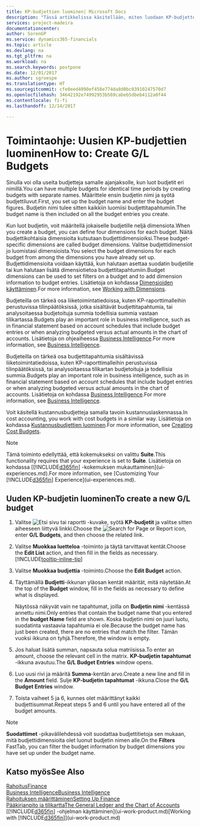 ```yaml
---
title: KP-budjettien luominen| Microsoft Docs
description: "Tässä artikkelissa käsitellään, miten luodaan KP-budjetteja ennustamaan erilaisia taloudellisia toimintoja ja miten dimensiot määritetään liiketoimintatietoja varten."
services: project-madeira
documentationcenter: 
author: SorenGP
ms.service: dynamics365-financials
ms.topic: article
ms.devlang: na
ms.tgt_pltfrm: na
ms.workload: na
ms.search.keywords: postpone
ms.date: 12/01/2017
ms.author: sgroespe
ms.translationtype: HT
ms.sourcegitcommit: cfe0eed4090ef458e774da8d0bc03910247570d7
ms.openlocfilehash: 34642192e74992953b569cabeb5dbeb4112a0f44
ms.contentlocale: fi-fi
ms.lasthandoff: 12/14/2017

---
```

# <a name="how-to-create-gl-budgets"></a><span data-ttu-id="00517-103">Toimintaohje: Uusien KP-budjettien luominen</span><span class="sxs-lookup"><span data-stu-id="00517-103">How to: Create G/L Budgets</span></span>
<span data-ttu-id="00517-104">Sinulla voi olla useita budjetteja samalle ajanjaksolle, kun luot budjetit eri nimillä.</span><span class="sxs-lookup"><span data-stu-id="00517-104">You can have multiple budgets for identical time periods by creating budgets with separate names.</span></span> <span data-ttu-id="00517-105">Määrittele ensin budjetin nimi ja syötä budjettiluvut.</span><span class="sxs-lookup"><span data-stu-id="00517-105">First, you set up the budget name and enter the budget figures.</span></span> <span data-ttu-id="00517-106">Budjetin nimi tulee sitten kaikkiin luomiisi budjettitapahtumiin.</span><span class="sxs-lookup"><span data-stu-id="00517-106">The budget name is then included on all the budget entries you create.</span></span>  

 <span data-ttu-id="00517-107">Kun luot budjetin, voit määritellä jokaiselle budjetille neljä dimensiota.</span><span class="sxs-lookup"><span data-stu-id="00517-107">When you create a budget, you can define four dimensions for each budget.</span></span> <span data-ttu-id="00517-108">Näitä budjettikohtaisia dimensioita kutsutaan budjettidimensioiksi.</span><span class="sxs-lookup"><span data-stu-id="00517-108">These budget-specific dimensions are called budget dimensions.</span></span> <span data-ttu-id="00517-109">Valitse budjettidimensiot jo luomistasi dimensioista.</span><span class="sxs-lookup"><span data-stu-id="00517-109">You select the budget dimensions for each budget from among the dimensions you have already set up.</span></span> <span data-ttu-id="00517-110">Budjettidimensioita voidaan käyttää, kun halutaan asettaa suodatin budjetille tai kun halutaan lisätä dimensiotietoa budjettitapahtumiin.</span><span class="sxs-lookup"><span data-stu-id="00517-110">Budget dimensions can be used to set filters on a budget and to add dimension information to budget entries.</span></span> <span data-ttu-id="00517-111">Lisätietoja on kohdassa [Dimensioiden käyttäminen](finance-dimensions.md).</span><span class="sxs-lookup"><span data-stu-id="00517-111">For more information, see [Working with Dimensions](finance-dimensions.md).</span></span>

 <span data-ttu-id="00517-112">Budjeteilla on tärkeä osa liiketoimintatiedoissa, kuten KP-raporttimalleihin perustuvissa tilinpäätöksissä, jotka sisältävät budjettitapahtumia, tai analysoitaessa budjetoituja summia todellisia summia vastaan tilikartassa.</span><span class="sxs-lookup"><span data-stu-id="00517-112">Budgets play an important role in business intelligence, such as in financial statement based on account schedules that include budget entries or when analyzing budgeted versus actual amounts in the chart of accounts.</span></span> <span data-ttu-id="00517-113">Lisätietoja on ohjeaiheessa [Business Intelligence](bi.md).</span><span class="sxs-lookup"><span data-stu-id="00517-113">For more information, see [Business Intelligence](bi.md).</span></span>

 <span data-ttu-id="00517-114">Budjeteilla on tärkeä osa budjettitapahtumia sisältävissä liiketoimintatiedoissa, kuten KP-raporttimalleihin perustuvissa tilinpäätöksissä, tai analysoitaessa tilikartan budjetoituja ja todellisia summia.</span><span class="sxs-lookup"><span data-stu-id="00517-114">Budgets play an important role in business intelligence, such as in financial statement based on account schedules that include budget entries or when analyzing budgeted versus actual amounts in the chart of accounts.</span></span> <span data-ttu-id="00517-115">Lisätietoja on kohdassa [Business Intelligence](bi.md).</span><span class="sxs-lookup"><span data-stu-id="00517-115">For more information, see [Business Intelligence](bi.md).</span></span>

<span data-ttu-id="00517-116">Voit käsitellä kustannusbudjetteja samalla tavoin kustannuslaskennassa.</span><span class="sxs-lookup"><span data-stu-id="00517-116">In cost accounting, you work with cost budgets in a similar way.</span></span> <span data-ttu-id="00517-117">Lisätietoja on kohdassa [Kustannusbudjettien luominen](finance-create-cost-budgets.md).</span><span class="sxs-lookup"><span data-stu-id="00517-117">For more information, see [Creating Cost Budgets](finance-create-cost-budgets.md).</span></span>    

 > [!NOTE]  
>   <span data-ttu-id="00517-118">Tämä toiminto edellyttää, että kokemukseksi on valittu **Suite**.</span><span class="sxs-lookup"><span data-stu-id="00517-118">This functionality requires that your experience is set to **Suite**.</span></span> <span data-ttu-id="00517-119">Lisätietoja on kohdassa [[!INCLUDE[d365fin](includes/d365fin_md.md)] -kokemuksen mukauttaminen](ui-experiences.md).</span><span class="sxs-lookup"><span data-stu-id="00517-119">For more information, see [Customizing Your [!INCLUDE[d365fin](includes/d365fin_md.md)] Experience](ui-experiences.md).</span></span>  

## <a name="to-create-a-new-gl-budget"></a><span data-ttu-id="00517-120">Uuden KP-budjetin luominen</span><span class="sxs-lookup"><span data-stu-id="00517-120">To create a new G/L budget</span></span>  
1. <span data-ttu-id="00517-121">Valitse ![Etsi sivu tai raportti](media/ui-search/search_small.png "Etsi sivu tai raportti -kuvake") -kuvake, syötä **KP-budjetit** ja valitse sitten aiheeseen liittyvä linkki.</span><span class="sxs-lookup"><span data-stu-id="00517-121">Choose the ![Search for Page or Report](media/ui-search/search_small.png "Search for Page or Report icon") icon, enter **G/L Budgets**, and then choose the related link.</span></span>  
2. <span data-ttu-id="00517-122">Valitse **Muokkaa luetteloa** -toiminto ja täytä tarvittavat kentät.</span><span class="sxs-lookup"><span data-stu-id="00517-122">Choose the **Edit List** action, and then fill in the fields as necessary.</span></span> [!INCLUDE[tooltip-inline-tip](includes/tooltip-inline-tip_md.md)]  
3. <span data-ttu-id="00517-123">Valitse **Muokkaa budjettia** -toiminto.</span><span class="sxs-lookup"><span data-stu-id="00517-123">Choose the **Edit Budget** action.</span></span>
4. <span data-ttu-id="00517-124">Täyttämällä **Budjetti**-ikkunan yläosan kentät määrität, mitä näytetään.</span><span class="sxs-lookup"><span data-stu-id="00517-124">At the top of the **Budget** window, fill in the fields as necessary to define what is displayed.</span></span>  

    <span data-ttu-id="00517-125">Näytössä näkyvät vain ne tapahtumat, joilla on **Budjetin nimi** -kentässä annettu nimi.</span><span class="sxs-lookup"><span data-stu-id="00517-125">Only entries that contain the budget name that you entered in the **budget Name** field are shown.</span></span> <span data-ttu-id="00517-126">Koska budjetin nimi on juuri luotu, suodatinta vastaavia tapahtumia ei ole.</span><span class="sxs-lookup"><span data-stu-id="00517-126">Because the budget name has just been created, there are no entries that match the filter.</span></span> <span data-ttu-id="00517-127">Tämän vuoksi ikkuna on tyhjä.</span><span class="sxs-lookup"><span data-stu-id="00517-127">Therefore, the window is empty.</span></span>  
5. <span data-ttu-id="00517-128">Jos haluat lisätä summan, napsauta solua matriisissa.</span><span class="sxs-lookup"><span data-stu-id="00517-128">To enter an amount, choose the relevant cell in the matrix.</span></span> <span data-ttu-id="00517-129">**KP-budjetin tapahtumat** -ikkuna avautuu.</span><span class="sxs-lookup"><span data-stu-id="00517-129">The **G/L Budget Entries** window opens.</span></span>  
6. <span data-ttu-id="00517-130">Luo uusi rivi ja määritä **Summa**-kentän arvo.</span><span class="sxs-lookup"><span data-stu-id="00517-130">Create a new line and fill in the **Amount** field.</span></span> <span data-ttu-id="00517-131">Sulje **KP-budjetin tapahtumat** -ikkuna.</span><span class="sxs-lookup"><span data-stu-id="00517-131">Close the **G/L Budget Entries** window.</span></span>  
7. <span data-ttu-id="00517-132">Toista vaiheet 5 ja 6, kunnes olet määrittänyt kaikki budjettisummat.</span><span class="sxs-lookup"><span data-stu-id="00517-132">Repeat steps 5 and 6 until you have entered all of the budget amounts.</span></span>  

> [!NOTE]  
>  <span data-ttu-id="00517-133">**Suodattimet** -pikavälilehdessä voit suodattaa budjettitietoja sen mukaan, mitä budjettidimensioita olet luonut budjetin nimen alle.</span><span class="sxs-lookup"><span data-stu-id="00517-133">On the **Filters** FastTab, you can filter the budget information by budget dimensions you have set up under the budget name.</span></span>   

## <a name="see-also"></a><span data-ttu-id="00517-134">Katso myös</span><span class="sxs-lookup"><span data-stu-id="00517-134">See Also</span></span>
[<span data-ttu-id="00517-135">Rahoitus</span><span class="sxs-lookup"><span data-stu-id="00517-135">Finance</span></span>](finance.md)  
[<span data-ttu-id="00517-136">Business Intelligence</span><span class="sxs-lookup"><span data-stu-id="00517-136">Business Intelligence</span></span>](bi.md)  
[<span data-ttu-id="00517-137">Rahoituksen määrittäminen</span><span class="sxs-lookup"><span data-stu-id="00517-137">Setting Up Finance</span></span>](finance-setup-finance.md)  
[<span data-ttu-id="00517-138">Pääkirjanpito ja tilikartta</span><span class="sxs-lookup"><span data-stu-id="00517-138">The General Ledger and the Chart of Accounts</span></span>](finance-general-ledger.md)  
<span data-ttu-id="00517-139">[[!INCLUDE[d365fin](includes/d365fin_md.md)] -ohjelman käyttäminen](ui-work-product.md)</span><span class="sxs-lookup"><span data-stu-id="00517-139">[Working with [!INCLUDE[d365fin](includes/d365fin_md.md)]](ui-work-product.md)</span></span>  


